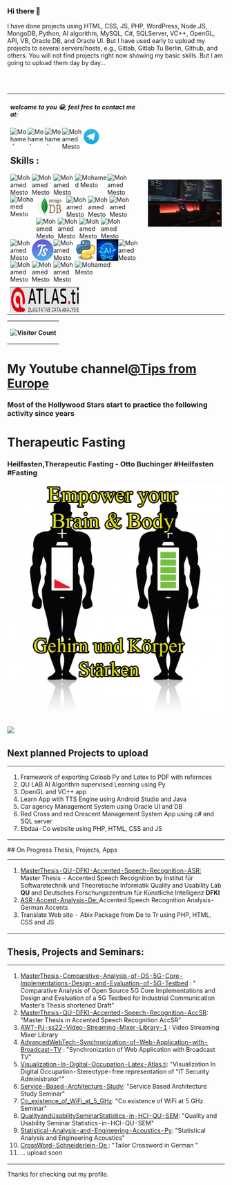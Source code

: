 ### Hi there 👋
I have done projects using HTML, CSS, JS, PHP, WordPress, Node.JS, MongoDB, Python, AI algorithm, MySQL, C#, SQLServer, VC++, OpenGL, API, VB, Oracle DB, and Oracle UI. But I have used early to upload my projects to several servers/hosts, e.g., Gitlab, Gitlab Tu Berlin,  Github, and others. You will not find projects right now showing my basic skills. But I am going to upload them day by day...  
<table border=0>                                                                        
  <tr border=0>                                                                                                                                                                                                                                                                                                                              
    <td border=0>                                       
<h5> welcome to you 😀, feel free to contact me at:</h5> 
	 <a href='https://www.linkedin.com/in/mohamedmesto/'>
 <img align="left"  alt="Mohamed Mesto | LinkedIn" width="40px" height='40px' src="https://pngimg.com/uploads/linkedIn/linkedIn_PNG6.png" /> </a> 
<a href='https://www.xing.com/profile/Mohamed_Mesto2/cv'> <img align="left"  alt="Mohamed Mesto | Xing" width="40px" height='40px' src="https://icons.iconarchive.com/icons/limav/flat-gradient-social/96/Xing-icon.png" /> 
 </a>  <a href='https://www.youtube.com/channel/UCK0zBlOQ37vPcGxlWDIAYOA'><img align="left"  alt="Mohamed Mesto | Youtube" width="40px" height='40px' src="https://encrypted-tbn0.gstatic.com/images?q=tbn:ANd9GcQ3EJrai0f5YyC25qZ8qkPJkjnjmegAsYxOcw&usqp=CAU" /> </a> 
  <a href='https://mail.google.com/mail/u/0/?view=cm&fs=1&tf=1&source=mailto&su=subject+message&to=mohamedmesto111@gmail.com'>
 <img align="left"  alt="Mohamed Mesto | Youtube" width="48px" height='48px' src="https://icons.iconarchive.com/icons/carlosjj/google-jfk/128/googlemail-icon.png"/>
      </a>   	    <a href='https://t.me/IngMoMst'>  <img align="left"  alt="Mohamed Mesto | Telegram" width="40px" height='40px' src="https://github.com/MohamedMesto/MohamedMesto/blob/main/Images/telegram-icon.png"/>      </a>  
 </br>                                            
</br>                              
<h2 font-color='red'>Skills : </h2>
 <img align="left"  alt="Mohamed Mesto" width="50px" height='50px' src="https://i.imgur.com/h6aqmdr.png" /> 
<img align="left"  alt="Mohamed Mesto" width="50px" height='50px' src="https://i.imgur.com/paxvoXx.png" />
<img align="left"  alt="Mohamed Mesto" width="50px" height='50px' src="https://i.imgur.com/FSBocCs.png" />
 <img align="left"  alt="Mohamed Mesto" width="75px" height='50px' src="https://www.nicepng.com/png/full/34-345908_html-css-icon-png.png" /> 
<img align="left"  alt="Mohamed Mesto" width="50px" height='50px' src="https://i.imgur.com/JZmC3LO.png" />
<img align="left"  alt="Mohamed Mesto" width="60px" height='60px' src="https://i.imgur.com/3xTEkgK.png" />
<img align="left"  alt="Mohamed Mesto" width="70px" height='50px' src="Images/Mongodb2.png"/>
<br/>             
<br/>                                               
<br/>        
<img align="left"  alt="Mohamed Mesto" width="50px" height='50px' src="https://i.imgur.com/AnQOB3J.png" />
<img align="left"  alt="Mohamed Mesto" width="50px" height='50px' src="https://www.tomsquest.com/img/posts/2018-10-02-better-npm-ing/npm_logo.png"/>
<img align="left"  alt="Mohamed Mesto" width="50px" height='50px' src="https://www.codeplusinfo.com/wp-content/uploads/2020/02/react-native-logo-e1581157043920.png" />
<img align="left"  alt="Mohamed Mesto" width="50px" height='50px' src="https://i.imgur.com/6zcZb8U.png" />
<img align="left"  alt="Mohamed Mesto" width="50px" height='50px' src="https://icons.iconarchive.com/icons/graphics-vibe/developer/256/wordpress-icon.png" />    
<img align="left"  alt="Mohamed Mesto" width="50px" height='50px' src="https://www.pawprint.net/images/news/1-4fac83467069c.png" />
<img align="left"  alt="Mohamed Mesto" width="50px" height='50px' src="https://i.pinimg.com/600x315/84/9b/2d/849b2d319488d6df76e3b46c7fb39fb8.jpg"/>	     
  <img align="left"  alt="Mohamed Mesto"  width="50px" height='50px' src="https://www.iconshock.com/image/Vista/3d_graphics/opengl" /> 
<img align="left"  alt="Mohamed Mesto" width="50px" height='50px' src="Images/Ts.png" />
<img align="left"  alt="Mohamed Mesto" width="50px" height='50px' src="https://d2eip9sf3oo6c2.cloudfront.net/playlists/square_covers/000/432/674/square_480/egghead-practical-git-course.png" />
<img align="left"  alt="Mohamed Mesto" width="50px" height='50px' src="Images/Py.png" />
<!-- <img align="left"  alt="Mohamed Mesto" width="50px" height='50px' src="https://img.freepik.com/free-vector/artificial-intelligence-concept-circuit-board-background-with-ai-logo-illustration_257312-1368.jpg?w=2000" />-->
    <img align="left"  alt="Mohamed Mesto" width="50px" height='50px' src="https://github.com/MohamedMesto/MohamedMesto/blob/main/Images/AI.png" />
 <img align="left"  alt='Mohamed Mesto'  width="50px" height='50px' src="https://icon-library.com/images/vb-net-icon/vb-net-icon-2.jpg"  />
    <img align="left"  alt="Mohamed Mesto" width="50px" height='50px' src="http://clipart-library.com/data_images/560021.jpg"/>
 <img align="left"  alt='Mohamed Mesto'  width="50px" height='50px' src="https://icon-library.com/images/vb-net-icon/vb-net-icon-0.jpg"/>
    <img align="left"  alt='Mohamed Mesto'  width="50px" height='60px' src="https://www.tectrain.at/uploads/herstellerkat_oracle.png"/>
    <img align="left"  alt="Mohamed Mesto" width="100px" height='60px' src="https://mpng.subpng.com/20180625/vaa/kisspng-android-studio-mobile-app-development-studio-logo-5b30df8d235306.2910428315299296131447.jpg"/>
<img align="left"  alt="Mohamed Mesto" width="160px" height='60px' src="Images/AtlasTi.png"/>
    </td> 
     <td border=0>
      <img src='https://github.com/MohamedMesto/MohamedMesto/blob/main/Images/MMM2050Profile.png'/ width=800 hight= 400>
      </td>
    </tr>            
</br>           
</br> 
<table style="width:100%"> 
  <tr>
    <th align="center">
	    
![Visitor Count](https://profile-counter.glitch.me/MohamedMesto/count.svg)
</th> 
  </tr>
</table>
<h1>My Youtube channel<a href="https://www.youtube.com/c/TippsausEuropa">@Tips from Europe</a> 
<h3>Most of the Hollywood Stars start to practice the following activity since years</h3><h1>Therapeutic Fasting</font></h1>
<h3>Heilfasten,Therapeutic Fasting - Otto Buchinger #Heilfasten #Fasting</h3>

[![Tips From Europe](https://github.com/MohamedMesto/MohamedMesto/blob/main/Images/heilfasten_profile.png)](https://www.youtube.com/watch?v=b122ta41eqY&t=67s)


![](https://skyline.github.com/mohamedmesto/2022)

 
## Next planned Projects to upload
<table>
<td>  
<ol>
<li> Framework of exporting Coloab  Py and Latex to PDF with refernces</li>
<li> QU LAB AI Algorithm supervised Learning using Py</li>
<li> OpenGL and VC++ app</li>
<li> Learn App with TTS Engine using Android Studio and Java</li>
<li> Car agency Management System using Oracle UI and DB</li>
<li> Red Cross and red Crescent Management System App using c# and SQL server</li>
<li> Ebdaa-Co website using PHP, HTML, CSS and JS </li>
</ol>
</td> 
</table>
## On Progress Thesis, Projects, Apps
<table>
<td> 
<ol>
<li><a href="https://github.com/MohamedMesto/MasterThesis-QU-DFKI-comparison-in-between-Emformer">MasterThesis-QU-DFKI-Accented-Speech-Recognition-ASR: </a>Master Thesis - Accented Speech Recognition by Institut für Softwaretechnik und Theoretische Informatik
Quality and Usability Lab <b>QU</b> and Deutsches Forschungszentrum für Künstliche Intelligenz <b>DFKI</b></li>
 <li><a href="https://github.com/MohamedMesto/ASR-Accent-Analysis-De">ASR-Accent-Analysis-De: </a>Accented Speech Recognition Analysis- German Accents</li>
<li>Translate Web site - Abix Package from De to Tr using PHP, HTML, CSS and JS</li>
</ol>
</td>	 
</table>

## Thesis, Projects and Seminars:
<table>
<td>
<ol>
<li><a href="https://github.com/MohamedMesto/MasterThesis-Comparative-Analysis-of-OS-5G-Core-Implementations-Design-and-Evaluation-of-5G-Testbed">MasterThesis-Comparative-Analysis-of-OS-5G-Core-Implementations-Design-and-Evaluation-of-5G-Testbed</a> : " Comparative Analysis of Open Source 5G Core Implementations and Design and Evaluation of a 5G Testbed for Industrial Communication Master’s Thesis shortened Draft"</li>

<li><a href="https://github.com/MohamedMesto/MasterThesis-QU-DFKI-Accented-Speech-Recognition-ASR"> MasterThesis-QU-DFKI-Accented-Speech-Recognition-AccSR</a>: "Master Thesis in Accented Speech Recognition AccSR"</li>
<li><a href="https://github.com/MohamedMesto/AWT-PJ-ss22-Video-Streaming-Mixer-Library-1">
AWT-PJ-ss22-Video-Streaming-Mixer-Library-1</a> : Video Streaming Mixer Library</li>
<li><a href="https://github.com/MohamedMesto/AdvancedWebTech-Synchronization-of-Web-Application-with-Broadcast-TV">AdvancedWebTech-Synchronization-of-Web-Application-with-Broadcast-TV</a> : "Synchronization of Web Application with Broadcast TV"</li>
<li><a href="https://github.com/MohamedMesto/Visualization-In-Digital-Occupation-Latex-Atlas.ti">Visualization-In-Digital-Occupation-Latex-Atlas.ti</a>: "Visualization In Digital Occupation-Stereotype-free representation of “IT Security Administrator""</li>
<li><a href="https://github.com/MohamedMesto/Service-Based-Architecture-Study">Service-Based-Architecture-Study</a>: "Service Based Architecture Study Seminar"</li>
<li><a href="https://github.com/MohamedMesto/Co_existence_of_WiFi_at_5_GHz">Co_existence_of_WiFi_at_5_GHz</a>: "Co existence of WiFi at 5 GHz Seminar"</li>		
<li><a href="https://github.com/MohamedMesto/QualityandUsabilitySeminarStatistics-in-HCI-QU-SEM">QualityandUsabilitySeminarStatistics-in-HCI-QU-SEM</a>: "Quality and Usability Seminar Statistics-in-HCI-QU-SEM"</li>	
<li><a href="https://github.com/MohamedMesto/Statistical-Analysis-and-Engineering-Acoustics-Py"> Statistical-Analysis-and-Engineering-Acoustics-Py</a>: "Statistical Analysis and Engineering Acoustics"</li>
<li><a href="https://github.com/MohamedMesto/CrossWord-Schneiderlein-De">CrossWord-Schneiderlein-De </a>: "Tailor Crossword in German "</li>
<li> ... upload soon</li>
</ol>

</td>
</table>
Thanks for checking out my profile.
